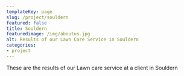 ```yaml
---
templateKey: page
slug: /project/souldern
featured: false
title: Souldern
featuredimage: /img/aboutus.jpg
alt: Results of our Lawn Care Service in Souldern
categories:
- project
---
```

These are the results of our Lawn care service at a client in Souldern


